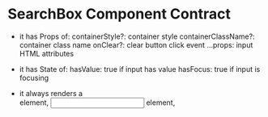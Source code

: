 # SearchBox Component Contract

* it has Props of:
	containerStyle?: container style
  containerClassName?: container class name
	onClear?: clear button click event
  ...props: input HTML attributes

- it has State of:
	hasValue: true if input has value
	hasFocus: true if input is focusing

* it always renders a <div> element, <input> element, <svg> element.